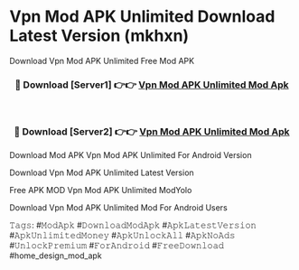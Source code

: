# Vpn Mod APK Unlimited Download Latest Version (mkhxn)
Download Vpn Mod APK Unlimited Free Mod APK

<div align="center">
<h3>🔴 Download [Server1] 👉👉 <a href="https://apkcomod.com?title=Vpn_Mod_APK_Unlimited">Vpn Mod APK Unlimited Mod Apk</a></h3><br>

<h3>🔴 Download [Server2] 👉👉 <a href="https://apkcomod.com?title=Vpn_Mod_APK_Unlimited">Vpn Mod APK Unlimited Mod Apk</a></h3>
</div>


Download Mod APK Vpn Mod APK Unlimited For Android Version

Download Vpn Mod APK Unlimited Latest Version

Free APK MOD Vpn Mod APK Unlimited ModYolo

Download Vpn Mod APK Unlimited Mod For Android Users

𝚃𝚊𝚐𝚜: #𝙼𝚘𝚍𝙰𝚙𝚔 #𝙳𝚘𝚠𝚗𝚕𝚘𝚊𝚍𝙼𝚘𝚍𝙰𝚙𝚔 #𝙰𝚙𝚔𝙻𝚊𝚝𝚎𝚜𝚝𝚅𝚎𝚛𝚜𝚒𝚘𝚗 #𝙰𝚙𝚔𝚄𝚗𝚕𝚒𝚖𝚒𝚝𝚎𝚍𝙼𝚘𝚗𝚎𝚢 #𝙰𝚙𝚔𝚄𝚗𝚕𝚘𝚌𝚔𝙰𝚕𝚕 #𝙰𝚙𝚔𝙽𝚘𝙰𝚍𝚜 #𝚄𝚗𝚕𝚘𝚌𝚔𝙿𝚛𝚎𝚖𝚒𝚞𝚖 #𝙵𝚘𝚛𝙰𝚗𝚍𝚛𝚘𝚒𝚍 #𝙵𝚛𝚎𝚎𝙳𝚘𝚠𝚗𝚕𝚘𝚊𝚍 #home_design_mod_apk